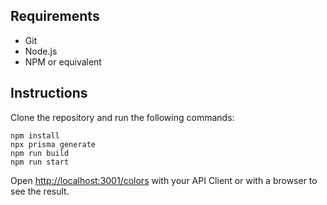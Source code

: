 ## Requirements
* Git
* Node.js
* NPM or equivalent

## Instructions

Clone the repository and run the following commands:
```
npm install
npx prisma generate
npm run build
npm run start
```

Open [http://localhost:3001/colors](http://localhost:3001/colors) with your API Client or with a browser to see the result.
